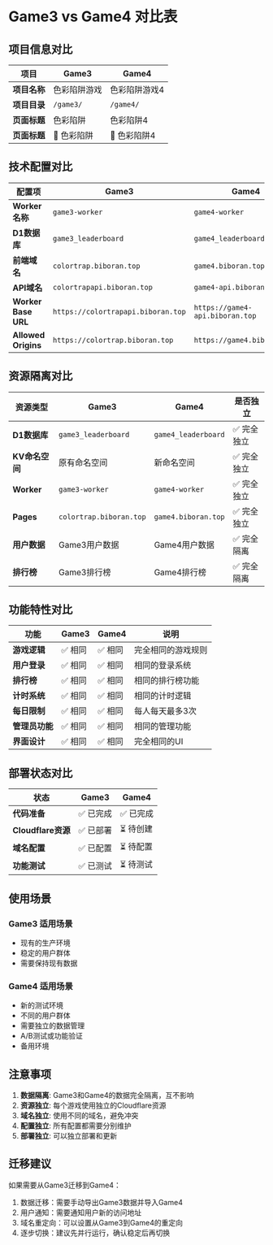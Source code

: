 # Game3 vs Game4 对比表

## 项目信息对比

| 项目 | Game3 | Game4 |
|------|-------|-------|
| **项目名称** | 色彩陷阱游戏 | 色彩陷阱游戏4 |
| **项目目录** | `/game3/` | `/game4/` |
| **页面标题** | 色彩陷阱 | 色彩陷阱4 |
| **页面标题** | 🎨 色彩陷阱 | 🎨 色彩陷阱4 |

## 技术配置对比

| 配置项 | Game3 | Game4 |
|--------|-------|-------|
| **Worker名称** | `game3-worker` | `game4-worker` |
| **D1数据库** | `game3_leaderboard` | `game4_leaderboard` |
| **前端域名** | `colortrap.biboran.top` | `game4.biboran.top` |
| **API域名** | `colortrapapi.biboran.top` | `game4-api.biboran.top` |
| **Worker Base URL** | `https://colortrapapi.biboran.top` | `https://game4-api.biboran.top` |
| **Allowed Origins** | `https://colortrap.biboran.top` | `https://game4.biboran.top` |

## 资源隔离对比

| 资源类型 | Game3 | Game4 | 是否独立 |
|----------|-------|-------|----------|
| **D1数据库** | `game3_leaderboard` | `game4_leaderboard` | ✅ 完全独立 |
| **KV命名空间** | 原有命名空间 | 新命名空间 | ✅ 完全独立 |
| **Worker** | `game3-worker` | `game4-worker` | ✅ 完全独立 |
| **Pages** | `colortrap.biboran.top` | `game4.biboran.top` | ✅ 完全独立 |
| **用户数据** | Game3用户数据 | Game4用户数据 | ✅ 完全隔离 |
| **排行榜** | Game3排行榜 | Game4排行榜 | ✅ 完全隔离 |

## 功能特性对比

| 功能 | Game3 | Game4 | 说明 |
|------|-------|-------|------|
| **游戏逻辑** | ✅ 相同 | ✅ 相同 | 完全相同的游戏规则 |
| **用户登录** | ✅ 相同 | ✅ 相同 | 相同的登录系统 |
| **排行榜** | ✅ 相同 | ✅ 相同 | 相同的排行榜功能 |
| **计时系统** | ✅ 相同 | ✅ 相同 | 相同的计时逻辑 |
| **每日限制** | ✅ 相同 | ✅ 相同 | 每人每天最多3次 |
| **管理员功能** | ✅ 相同 | ✅ 相同 | 相同的管理功能 |
| **界面设计** | ✅ 相同 | ✅ 相同 | 完全相同的UI |

## 部署状态对比

| 状态 | Game3 | Game4 |
|------|-------|-------|
| **代码准备** | ✅ 已完成 | ✅ 已完成 |
| **Cloudflare资源** | ✅ 已部署 | ⏳ 待创建 |
| **域名配置** | ✅ 已配置 | ⏳ 待配置 |
| **功能测试** | ✅ 已测试 | ⏳ 待测试 |

## 使用场景

### Game3 适用场景
- 现有的生产环境
- 稳定的用户群体
- 需要保持现有数据

### Game4 适用场景
- 新的测试环境
- 不同的用户群体
- 需要独立的数据管理
- A/B测试或功能验证
- 备用环境

## 注意事项

1. **数据隔离**: Game3和Game4的数据完全隔离，互不影响
2. **资源独立**: 每个游戏使用独立的Cloudflare资源
3. **域名独立**: 使用不同的域名，避免冲突
4. **配置独立**: 所有配置都需要分别维护
5. **部署独立**: 可以独立部署和更新

## 迁移建议

如果需要从Game3迁移到Game4：
1. 数据迁移：需要手动导出Game3数据并导入Game4
2. 用户通知：需要通知用户新的访问地址
3. 域名重定向：可以设置从Game3到Game4的重定向
4. 逐步切换：建议先并行运行，确认稳定后再切换


